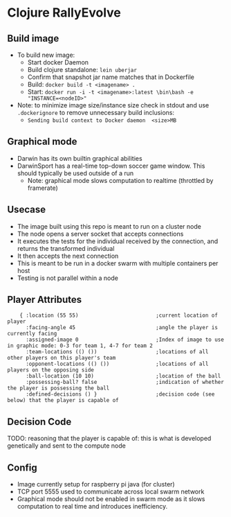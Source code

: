 # Clojure RallyEvolve

## Build image
- To build new image:
  - Start docker Daemon
  - Build clojure standalone: ```lein uberjar```
  - Confirm that snapshot jar name matches that in Dockerfile
  - Build: ```docker build -t <imagename> .```
  - Start: ```docker run -i -t <imagename>:latest \bin\bash -e "INSTANCE=<nodeID>"```
- Note: to minimize image size/instance size check in stdout and use ```.dockerignore``` to remove unnecessary build inclusions:
  - ```Sending build context to Docker daemon  <size>MB```

## Graphical mode
- Darwin has its own builtin graphical abilities
- DarwinSport has a real-time top-down soccer game window.  This should typically be used outside of a run
  - Note: graphical mode slows computation to realtime (throttled by framerate)

## Usecase
- The image built using this repo is meant to run on a cluster node
- The node opens a server socket that accepts connections
- It executes the tests for the individual received by the connection, and returns the transformed individual
- It then accepts the next connection
- This is meant to be run in a docker swarm with multiple containers per host
- Testing is not parallel within a node

## Player Attributes
```
    { :location (55 55)                         ;current location of player
      :facing-angle 45                          ;angle the player is currently facing
      :assigned-image 0                         ;Index of image to use in graphic mode: 0-3 for team 1, 4-7 for team 2
      :team-locations (() ())                   ;locations of all other players on this player's team
      :opponent-locations (() ())               ;locations of all players on the opposing side
      :ball-location (10 10)                    ;location of the ball
      :possessing-ball? false                   ;indication of whether the player is possessing the ball
      :defined-decisions () }                   ;decision code (see below) that the player is capable of
```

## Decision Code      
TODO: reasoning that the player is capable of: this is what is developed genetically and sent to the compute node     

## Config
- Image currently setup for raspberry pi java (for cluster)
- TCP port 5555 used to communicate across local swarm network
- Graphical mode should not be enabled in swarm mode as it slows computation to real time and introduces inefficiency.

